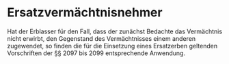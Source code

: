 # Ersatzvermächtnisnehmer

Hat der Erblasser für den Fall, dass der zunächst Bedachte das Vermächtnis nicht erwirbt, den Gegenstand des Vermächtnisses einem anderen zugewendet, so finden die für die Einsetzung eines Ersatzerben geltenden Vorschriften der §§ 2097 bis 2099 entsprechende Anwendung.